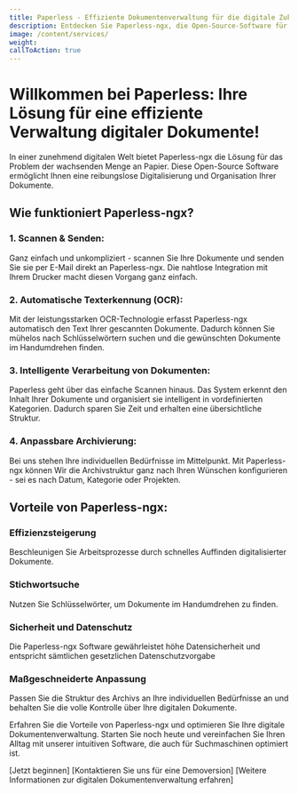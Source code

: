 ```yaml
---
title: Paperless - Effiziente Dokumentenverwaltung für die digitale Zukunft
description: Entdecken Sie Paperless-ngx, die Open-Source-Software für mühelose Digitalisierung und intelligente Dokumentenorganisation. Scannen, suchen, sicher aufbewahren und individuell anpassen - optimieren Sie Ihre Abläufe noch heute.
image: /content/services/
weight: 
callToAction: true
---
```


# Willkommen bei Paperless: Ihre Lösung für eine effiziente Verwaltung digitaler Dokumente!

In einer zunehmend digitalen Welt bietet Paperless-ngx die Lösung für das Problem der wachsenden Menge an Papier. Diese Open-Source Software ermöglicht Ihnen eine reibungslose Digitalisierung und Organisation Ihrer Dokumente.

## Wie funktioniert Paperless-ngx?
### 1. Scannen & Senden:
Ganz einfach und unkompliziert - scannen Sie Ihre Dokumente und senden Sie sie per E-Mail direkt an Paperless-ngx. Die nahtlose Integration mit Ihrem Drucker macht diesen Vorgang ganz einfach.

### 2. Automatische Texterkennung (OCR):
Mit der leistungsstarken OCR-Technologie erfasst Paperless-ngx automatisch den Text Ihrer gescannten Dokumente. Dadurch können Sie mühelos nach Schlüsselwörtern suchen und die gewünschten Dokumente im Handumdrehen finden.

### 3. Intelligente Verarbeitung von Dokumenten:
Paperless geht über das einfache Scannen hinaus. Das System erkennt den Inhalt Ihrer Dokumente und organisiert sie intelligent in vordefinierten Kategorien. Dadurch sparen Sie Zeit und erhalten eine übersichtliche Struktur.

### 4. Anpassbare Archivierung:
Bei uns stehen Ihre individuellen Bedürfnisse im Mittelpunkt. Mit Paperless-ngx können Wir die Archivstruktur ganz nach Ihren Wünschen konfigurieren - sei es nach Datum, Kategorie oder Projekten.

## Vorteile von Paperless-ngx:
### Effizienzsteigerung 
Beschleunigen Sie Arbeitsprozesse durch schnelles Auffinden digitalisierter Dokumente.

### Stichwortsuche
Nutzen Sie Schlüsselwörter, um Dokumente im Handumdrehen zu finden.

### Sicherheit und Datenschutz

Die Paperless-ngx Software gewährleistet höhe Datensicherheit und entspricht sämtlichen gesetzlichen Datenschutzvorgabe


### Maßgeschneiderte Anpassung 

Passen Sie die Struktur des Archivs an Ihre individuellen Bedürfnisse an und behalten Sie die volle Kontrolle über Ihre digitalen Dokumente.

Erfahren Sie die Vorteile von Paperless-ngx und optimieren Sie Ihre digitale Dokumentenverwaltung. Starten Sie noch heute und vereinfachen Sie Ihren Alltag mit unserer intuitiven Software, die auch für Suchmaschinen optimiert ist.

[Jetzt beginnen] [Kontaktieren Sie uns für eine Demoversion] [Weitere Informationen zur digitalen Dokumentenverwaltung erfahren]

